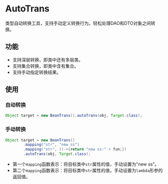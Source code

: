 # AutoTrans
类型自动转换工具，支持手动定义转换行为。轻松处理DAO和DTO对象之间转换。
## 功能
* 支持深层转换，即类中还有多层类。
* 支持集合转换，即类中含有集合。
* 支持手动指定转换结果。
## 使用
### 自动转换
```java
Object target = new BeanTrans().autoTrans(obj, Target.class);
```
### 手动转换
```java
Object target = new BeanTrans()
        .mapping("str", "new ss")
        .mapping("str", ()->{return "new ss:" + fun;})
        .autoTrans(obj, Target.class);
```
* 第一个`mapping`函数表示：将目标类中`str`属性的值，手动设置为"new ss"。
* 第二个`mapping`函数表示：将目标类中`str`属性的值，手动设置为`lambda`形参的返回值。